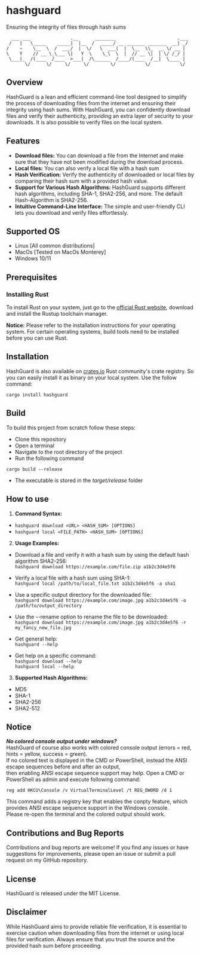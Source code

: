 # hashguard

Ensuring the integrity of files through hash sums

```
  ___ ___               .__      ________                       .___
 /   |   \_____    _____|  |__  /  _____/ __ _______ _______  __| _/
/    ~    \__  \  /  ___/  |  \/   \  ___|  |  \__  \\_  __ \/ __ | 
\    Y    // __ \_\___ \|   Y  \    \_\  \  |  // __ \|  | \/ /_/ | 
 \___|_  /(____  /____  >___|  /\______  /____/(____  /__|  \____ | 
       \/      \/     \/     \/        \/           \/           \/ 
```


## Overview
HashGuard is a lean and efficient command-line tool designed to simplify the process of downloading files from the internet and ensuring their integrity using hash sums. With HashGuard, you can confidently download files and verify their authenticity, providing an extra layer of security to your downloads. It is also possible to verify files on the local system.

## Features
* **Download files:** You can download a file from the Internet and make sure that they have not been modified during the download process.
* **Local files:** You can also verify a local file with a hash sum
* **Hash Verification:** Verify the authenticity of downloaded or local files by comparing their hash sum with a provided hash value.
* **Support for Various Hash Algorithms:** HashGuard supports different hash algorithms, including SHA-1, SHA2-256, and more. The default Hash-Algorithm is SHA2-256.
* **Intuitive Command-Line Interface:** The simple and user-friendly CLI lets you download and verify files effortlessly.

## Supported OS
* Linux [All common distributions]
* MacOs [Tested on MacOs Monterey]
* Windows 10/11

## Prerequisites
### Installing Rust
To install Rust on your system, just go to the [official Rust website](https://www.rust-lang.org/tools/install), download and install the Rustup toolchain manager.

**Notice:**
Please refer to the installation instructions for your operating system. For certain operating systems, build tools need to be installed before you can use Rust.

## Installation
HashGuard is also available on [crates.io]("https://crates.io/crates/hashguard") Rust community's crate registry.
So you can easily install it as binary on your local system.
Use the follow command:
```
cargo install hashguard
```

## Build
To build this project from scratch follow these steps:

* Clone this repository
* Open a terminal
* Navigate to the root directory of the project
* Run the following command
```
cargo build --release
```
* The executable is stored in the _target/release_ folder

## How to use
1. **Command Syntax:**
* ``hashguard download <URL> <HASH_SUM> [OPTIONS]``
* ``hashguard local <FILE_PATH> <HASH_SUM> [OPTIONS]``

2. **Usage Examples:**
* Download a file and verify it with a hash sum by using the default hash algorithm SHA2-256:<br>
``hashguard download https://example.com/file.zip a1b2c3d4e5f6``

* Verify a local file with a hash sum using SHA-1:<br>
``hashguard local /path/to/local_file.txt a1b2c3d4e5f6 -a sha1``

* Use a specific output directory for the downloaded file:<br>
``hashguard download https://example.com/image.jpg a1b2c3d4e5f6 -o /path/to/output_directory``

* Use the --rename option to rename the file to be downloaded:<br>
``hashguard download https://example.com/image.jpg a1b2c3d4e5f6 -r my_fancy_new_file.jpg``

* Get general help:<br>
``hashguard --help``

* Get help on a specific command:<br>
``hashguard download --help``<br>
``hashguard local --help``

3. **Supported Hash Algorithms:**
* MD5
* SHA-1
* SHA2-256
* SHA2-512

## Notice
_**No colored console output under windows?**_<br>
HashGuard of course also works with colored console output (errors = red, hints = yellow, success = green).<br>
If no colored text is displayed in the CMD or PowerShell, instead the ANSI escape sequences before and after an output,<br>
then enabling ANSI escape sequence support may help. Open a CMD or PowerShell as admin and execute following command:<br>
```
reg add HKCU\Console /v VirtualTerminalLevel /t REG_DWORD /d 1
```
This command adds a registry key that enables the conpty feature, which provides ANSI escape sequence support in the Windows console.<br>
Please re-open the terminal and the colored output should work.

## Contributions and Bug Reports
Contributions and bug reports are welcome! If you find any issues or have suggestions for improvements, please open an issue or submit a pull request on my GitHub repository.

## License
HashGuard is released under the MIT License.

## Disclaimer
While HashGuard aims to provide reliable file verification, it is essential to exercise caution when downloading files from the internet or using local files for verification. Always ensure that you trust the source and the provided hash sum before proceeding.
